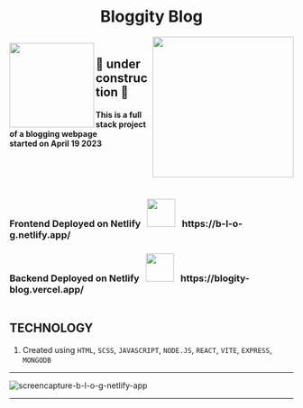 <h1 align="center"> Bloggity Blog </h1>
<img align="right" src="https://media.giphy.com/media/PsdlJAuma89PLKNo18/giphy.gif" width="250">
<h2 align="left">
<img align="left" src="https://media.giphy.com/media/m9nax2NXWEHOwbNGjh/giphy.gif" width="150"> <br>
🚧 under construction 🚧 </h2>
<h4 align="left"> 
This is a full stack project of a blogging webpage
<br>
started on April 19 2023
</h4>
<br><br>
<p align="left">
<img src="https://user-images.githubusercontent.com/114053180/223065824-02021921-0562-4936-a1e9-6db07116d7d2.gif"  height="0.5" width="500">
</p>
<h3 align="left">
  Frontend Deployed on Netlify &#160; <img src="https://media.giphy.com/media/FbUuPsOW3oOCdAHexF/giphy.gif" width="50"> &#160; https://b-l-o-g.netlify.app/
</h3>
<h3 align="left">
  Backend Deployed on Netlify &#160; <img src="https://media.giphy.com/media/FbUuPsOW3oOCdAHexF/giphy.gif" width="50"> &#160; https://blogity-blog.vercel.app/
</h3>
<p align="left">
<img src="https://user-images.githubusercontent.com/114053180/223065824-02021921-0562-4936-a1e9-6db07116d7d2.gif"  height="0.5" width="500">
</p>

## TECHNOLOGY

1. Created using `HTML`, `SCSS`, `JAVASCRIPT`, `NODE.JS`, `REACT`, `VITE`, `EXPRESS`, `MONGODB`

---

![screencapture-b-l-o-g-netlify-app](https://user-images.githubusercontent.com/114053180/233452862-f6d580f6-a28b-4ea5-8880-b76e57437283.png)

---
